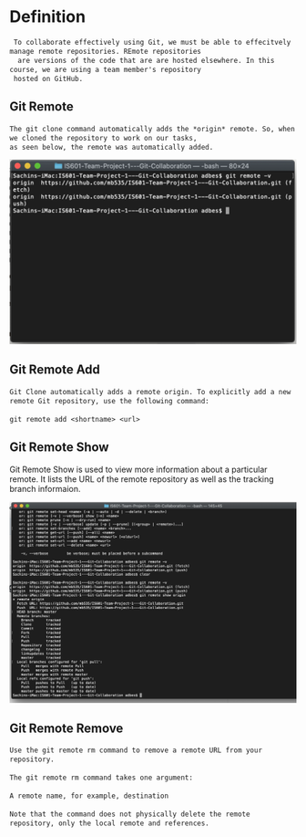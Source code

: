# Definition
     To collaborate effectively using Git, we must be able to effecitvely manage remote repositories. REmote repositories
      are versions of the code that are are hosted elsewhere. In this course, we are using a team member's repository
     hosted on GitHub.
     
 ## Git Remote
    The git clone command automatically adds the *origin* remote. So, when we cloned the repository to work on our tasks, 
    as seen below, the remote was automatically added.
    
  ![Git Remote Example](gitremote.png)
    
  ## Git Remote Add
    Git Clone automatically adds a remote origin. To explicitly add a new remote Git repository, use the following command:
    
    git remote add <shortname> <url> 
    
  ## Git Remote Show
  
  Git Remote Show is used to view more information about a particular remote. It lists the URL of the remote repository
  as well as the tracking branch informaion.
  
  ![Git Remote Show Example](gitremoteshow.png)
    
  ## Git Remote Remove
    Use the git remote rm command to remove a remote URL from your repository. 
    
    The git remote rm command takes one argument:
    
    A remote name, for example, destination
    
    Note that the command does not physically delete the remote repository, only the local remote and references. 